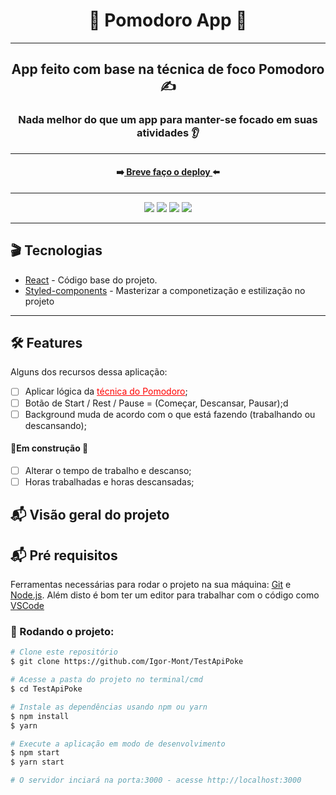 <div align="center">
  <h1>🍅 Pomodoro App 🍅</h1>
</div>
<hr/>

<h2 align="center" >App feito com base na técnica de foco Pomodoro ✍</h2>
<h3 align="center">Nada melhor do que um app para manter-se focado em suas atividades 👂</h3>
<hr />

<h4 align="center">➡️<a target="_blank" href=""> Breve faço o deploy </a>⬅️</h4>
<hr/>

<div align="center">
<img src="https://img.shields.io/badge/npm-7.19.1-green" />
<img src="https://img.shields.io/badge/node-14.17.1-green" />
<img src="https://img.shields.io/badge/react-17.0.2-9cf" />
<img src="https://img.shields.io/badge/styledComponents-5.2.3-9cf" />
</div>
<hr/>

<h2> 🎬 Tecnologias</h2>
 
<ul>
  <li><a target="_blank" href="https://reactjs.org/" >React</a> - Código base do projeto.</li>
  <li><a target="_blank" href="https://styled-components.com/" >Styled-components</a> - Masterizar a componetização e estilização no projeto</li>
</ul>
<hr/>

<h2> 🛠 Features</h2>

<p>Alguns dos recursos dessa aplicação:</p>

-   [ ] Aplicar lógica da <a style="color: red" target="_blank" href="">técnica do Pomodoro</a>;
-   [ ] Botão de Start / Rest / Pause = (Começar, Descansar, Pausar);d
-   [ ] Background muda de acordo com o que está fazendo (trabalhando ou descansando);

<h4> 🚨Em construção 🚨</h4>

-   [ ] Alterar o tempo de trabalho e descanso;
-   [ ] Horas trabalhadas e horas descansadas;

<h2> 📬 Visão geral do projeto</h2>

<h2> 📬 Pré requisitos</h2>

Ferramentas necessárias para rodar o projeto na sua máquina:
[Git](https://git-scm.com) e [Node.js](https://nodejs.org/en/). 
Além disto é bom ter um editor para trabalhar com o código como [VSCode](https://code.visualstudio.com/)

<h3> 🚩 Rodando o projeto:</h3>

```bash
# Clone este repositório
$ git clone https://github.com/Igor-Mont/TestApiPoke

# Acesse a pasta do projeto no terminal/cmd
$ cd TestApiPoke

# Instale as dependências usando npm ou yarn
$ npm install
$ yarn

# Execute a aplicação em modo de desenvolvimento
$ npm start
$ yarn start

# O servidor inciará na porta:3000 - acesse http://localhost:3000
```

<!-- <h3>Deploy feito na <a href="https://vercel.com/new?utm_source=github&utm_medium=readme&utm_campaign=next-example">Vercel</a> 🖤</h3> -->
